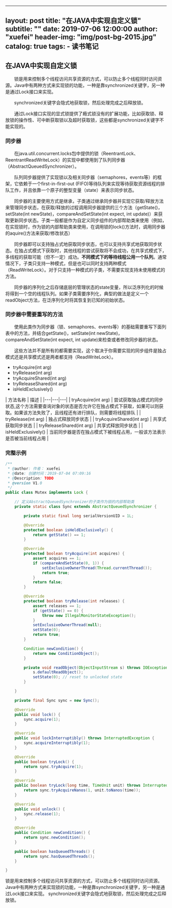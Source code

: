 
---
layout:     post
title:      "在JAVA中实现自定义锁"
subtitle:   ""
date:       2019-07-06 12:00:00
author:     "xuefei"
header-img: "img/post-bg-2015.jpg"
catalog: true
tags:
    - 读书笔记
---

## 在JAVA中实现自定义锁

&nbsp; &nbsp; &nbsp; &nbsp;锁是用来控制多个线程访问共享资源的方式，可以防止多个线程同时访问资源。Java中有两种方式来实现锁的功能，一种是靠synchronized关键字，另一种是通过Lock接口来实现。

&nbsp; &nbsp; &nbsp; &nbsp;synchronized关键字会隐式地获取锁，然后处理完成之后释放锁。

&nbsp; &nbsp; &nbsp; &nbsp;通过Lock接口实现的显式锁提供了瘾式锁没有的扩展功能，比如获取锁、释放锁的操作性、可中断获取锁以及超时获取锁，这些都是synchronized关键字不能实现的。

### 同步器

&nbsp; &nbsp; &nbsp; &nbsp;在java.util.concurrent.locks包中提供的锁（ReentrantLock、ReentrantReadWriteLock）的实现中都使用到了队列同步器（AbstractQueuedSynchronizer）。

&nbsp; &nbsp; &nbsp; &nbsp;队列同步器提供了实现锁以及相关同步器（semaphores，events等）的框架，它依赖于一个first-in-first-out (FIFO)等待队列来实现等待获取资源线程的排队工作，并且依靠一个原子的整型变量（state）来表示同步状态。

&nbsp; &nbsp; &nbsp; &nbsp;同步器的主要使用方式是继承，子类通过继承同步器并实现它获取/释放方法来管理同步状态，在获取/释放的过程调用同步器提供的三个方法（getState()，setState(int newState)，compareAndSetState(int expect, int update)）来获取更新同步状态。子类一般都是作为自定义同步组件的内部帮助类来使用（例如，在实现锁时，作为锁的内部帮助类来使用，在调用锁的lock()方法时，调用同步器的aquire()方法来获取/修改状态）

&nbsp; &nbsp; &nbsp; &nbsp;同步器即可以支持独占式地获取同步状态，也可以支持共享式地获取同步状态。在独占式模式下获取时，其他线程的尝试获取将不会成功，在共享式模式下，多线程的获取可能（但不一定）成功。**不同模式下的等待线程公用一个队列**。通常情况下，子类只支持一种模式，但是也可以同时支持两种模式（ReadWriteLock）。对于只支持一种模式的子类，不需要实现支持未使用模式的方法。

&nbsp; &nbsp; &nbsp; &nbsp;同步器的序列化之后存储底层的管理状态的state变量，所以泛序列化的时候将得到一个空的线程队列。如果子类需要序列化，典型的做法是定义一个readObject方法，在泛序列化时将其恢复到已知的初始状态。

### 同步器中需要重写的方法
&nbsp; &nbsp; &nbsp; &nbsp;使用此类作为同步器（锁、semaphores、events等）的基础需要重写下面列表中的方法，并结合getState()，setState(int newState)，compareAndSetState(int expect, int update)来检查或者修改同步器的状态。

&nbsp; &nbsp; &nbsp; &nbsp;这些方法并不是所有的都需要实现，这个取决于你需要实现的同步组件是独占模式还是共享模式还是两者都支持（ReadWriteLock）。

+ tryAcquire(int arg)
+ tryRelease(int arg)
+ tryAcquireShared(int arg)
+ tryReleaseShared(int arg)
+ isHeldExclusively()

|  方法名称  |   描述 |
|---|---|---|
|  tryAcquire(int arg)        |  尝试获取独占模式的同步状态,这个方法需要查询对象的状态是否允许它在独占模式下获取，如果可以则获取。如果该方法失败了，且线程还有进行排队，则需要将线程排队  |
|  tryRelease(int arg)        |  独占式释放同步状态  |
|  tryAcquireShared(int arg)  |  共享式获取同步状态  |
|  tryReleaseShared(int arg)  |  共享式释放同步状态  |
|  isHeldExclusively()        |  当前同步器是否在独占模式下被线程占用，一般该方法表示是否被当前线程占用  |

### 完整示例
```java
/**
 * @author: 作者： xuefei
 * @date: 创建时间：2019-07-04 07:09:16
 * @Description: TODO
 * @version V1.0
 */
public class Mutex implements Lock {

    // 定义AbstractQueuedSynchronizer的子类作为锁的内部帮助类
    private static class Sync extends AbstractQueuedSynchronizer {

        private static final long serialVersionUID = 1L;

        @Override
        protected boolean isHeldExclusively() {
            return getState() == 1;
        }

        @Override
        protected boolean tryAcquire(int acquires) {
            assert acquires == 1;
            if (compareAndSetState(0, 1)) {
                setExclusiveOwnerThread(Thread.currentThread());
                return true;
            }
            return false;
        }

        @Override
        protected boolean tryRelease(int releases) {
            assert releases == 1;
            if (getState() == 0) {
                throw new IllegalMonitorStateException();
            }
            setExclusiveOwnerThread(null);
            setState(0);
            return true;
        }

        Condition newCondition() {
            return new ConditionObject();
        }

        private void readObject(ObjectInputStream s) throws IOException, ClassNotFoundException {
            s.defaultReadObject();
            setState(0); // reset to unlocked state
        }

    }

    private final Sync sync = new Sync();

    @Override
    public void lock() {
        sync.acquire(1);
    }

    @Override
    public void lockInterruptibly() throws InterruptedException {
        sync.acquireInterruptibly(1);
    }

    @Override
    public boolean tryLock() {
        return sync.tryAcquire(1);
    }

    @Override
    public boolean tryLock(long time, TimeUnit unit) throws InterruptedException {
        return sync.tryAcquireNanos(1, unit.toNanos(time));
    }

    @Override
    public void unlock() {
        sync.release(1);
    }

    @Override
    public Condition newCondition() {
        return sync.newCondition();
    }

    public boolean hasQueuedThreads() {
        return sync.hasQueuedThreads();
    }

}
```

 锁是用来控制多个线程访问共享资源的方式，可以防止多个线程同时访问资源。Java中有两种方式来实现锁的功能，一种是靠synchronized关键字，另一种是通过Lock接口来实现。
  synchronized关键字会隐式地获取锁，然后处理完成之后释放锁。

